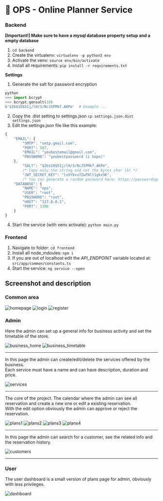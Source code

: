 # :date: OPS - Online Planner Service

### Backend

**[Important!] Make sure to have a mysql database property setup and a empty database**

1. `cd backend`
2. Create the virtualenv: `virtualenv -p python3 env`
3. Activate the venv: `source env/bin/activate`
4. Install all requirements: `pip install -r requirements.txt`

**Settings**
1. Generate the salt for password encryption
```python
python
>>> import bcrypt
>>> bcrypt.gensalt(10)
b'$2b$10$5Ij/lH/3/NcJSPMkf.AKPe'  # Example ...
```
2. Copy the .dist setting to settings.json `cp settings.json.dist settings.json`
3. Edit the settings.json file like this example:
```js
{
	"EMAIL": {
		"SMTP": "smtp.gmail.com",
		"PORT": 587,
		"EMAIL": "youbestemail@gmail.com",
		"PASSWORD": "youbestpassword (i hope)"
	},
    	"SALT": "$2b$10$5Ij/lH/3/NcJSPMkf.AKPe",
    	/* Copy only the string and not the bytes char (b) */
    	"JWT_SECRET_KEY": "lxVYbvu7ZwFNlt1gkx9K",
    	/* You can generate a random password here: https://passwordsgenerator.net */
	"DATABASE": {
		"NAME": "ops",
		"USER": "root",
		"PASSWORD": "root",
		"HOST": "127.0.0.1",
		"PORT": 3306
	}
}
```
4. Start the service (with venv activate): `python main.py`


### Frontend

1. Navigate to folder: `cd frontend`
2. Install all node_mdoules: `npm i`
3. If you are out of localhost edit the *API_ENDPOINT* variable located at: `src/app/common/constants.ts`
4. Start the service: `ng service --open`

## Screenshot and description
### Common area

![homepage](./images/homepage.png)
![login](./images/login.png)
![register](./images/register.png)

### Admin

Here the admin can set up a general info for business activity and set the timetable of the store.

![business_home](./images/business_home.png)
![business_timetable](./images/business_timetable.png)

___

In this page the admin can create/edit/delete the services offered by the business.\
Each service must have a name and can have description, duration and price.

![services](./images/services.png)

___

The core of the project. The calendar where the admin can see all reservation and create a new one or edit a existing reservation.\
With the edit option obviously the admin can approve or reject the reservation.

![plans1](./images/plans1.png)
![plans2](./images/plans2.png)
![plans3](./images/plans3.png)
![plans4](./images/plans4.png)

___

In this page the admin can search for a customer, see the related info and the reservation history.

![customers](./images/customers.png)

___

### User
The user dashboard is a small version of plans page for admin, obviously with less privileges.

![dashboard](./images/dashboard.png)
